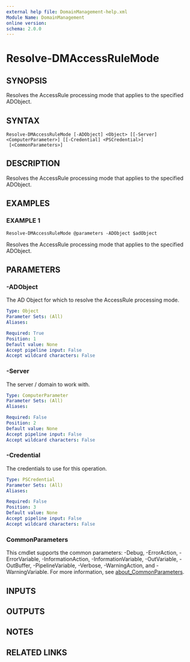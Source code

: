 ```yaml
---
external help file: DomainManagement-help.xml
Module Name: DomainManagement
online version:
schema: 2.0.0
---
```


# Resolve-DMAccessRuleMode

## SYNOPSIS
Resolves the AccessRule processing mode that applies to the specified ADObject.

## SYNTAX

```
Resolve-DMAccessRuleMode [-ADObject] <Object> [[-Server] <ComputerParameter>] [[-Credential] <PSCredential>]
 [<CommonParameters>]
```

## DESCRIPTION
Resolves the AccessRule processing mode that applies to the specified ADObject.

## EXAMPLES

### EXAMPLE 1
```
Resolve-DMAccessRuleMode @parameters -ADObject $adObject
```

Resolves the AccessRule processing mode that applies to the specified ADObject.

## PARAMETERS

### -ADObject
The AD Object for which to resolve the AccessRule processing mode.

```yaml
Type: Object
Parameter Sets: (All)
Aliases:

Required: True
Position: 1
Default value: None
Accept pipeline input: False
Accept wildcard characters: False
```

### -Server
The server / domain to work with.

```yaml
Type: ComputerParameter
Parameter Sets: (All)
Aliases:

Required: False
Position: 2
Default value: None
Accept pipeline input: False
Accept wildcard characters: False
```

### -Credential
The credentials to use for this operation.

```yaml
Type: PSCredential
Parameter Sets: (All)
Aliases:

Required: False
Position: 3
Default value: None
Accept pipeline input: False
Accept wildcard characters: False
```

### CommonParameters
This cmdlet supports the common parameters: -Debug, -ErrorAction, -ErrorVariable, -InformationAction, -InformationVariable, -OutVariable, -OutBuffer, -PipelineVariable, -Verbose, -WarningAction, and -WarningVariable. For more information, see [about_CommonParameters](http://go.microsoft.com/fwlink/?LinkID=113216).

## INPUTS

## OUTPUTS

## NOTES

## RELATED LINKS
